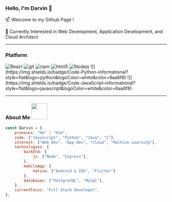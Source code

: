 ### Hello, I'm Darvin 👋

📫 Welcome to my Github Page ! 

💼 Currently Interested in Web Development, Application Development, and Cloud Architect

---

<h3>Platform</h3>
<p>
<img alt="React" src="https://img.shields.io/badge/-React-45b8d8?style=flat-square&logo=react&logoColor=white" />
<img alt="git" src="https://img.shields.io/badge/-Git-F05032?style=flat-square&logo=git&logoColor=white" />
<img alt="npm" src="https://img.shields.io/badge/-NPM-CB3837?style=flat-square&logo=npm&logoColor=white" />
<img alt="html5" src="https://img.shields.io/badge/-HTML5-E34F26?style=flat-square&logo=html5&logoColor=white" />
<img alt="Nodejs" src="https://img.shields.io/badge/-Nodejs-43853d?style=flat-square&logo=Node.js&logoColor=white" />
![](https://img.shields.io/badge/Code-Python-informational?style=flat&logo=python&logoColor=white&color=6aa6f8)
![](https://img.shields.io/badge/Code-JavaScript-informational?style=flat&logo=javascript&logoColor=white&color=6aa6f8)

</p>

---

### About Me <img src="https://media.giphy.com/media/VgCDAzcKvsR6OM0uWg/giphy.gif" width="50">

```javascript
const Darvin = {
    pronouns: "He" | "Him",
    code: ["Javascript", "Python", "Java", "C"],
    interest: ["Web Dev", "App Dev", "Cloud", "Machine Learning"],
    technologies: {
        backEnd: {
            js: ["Node", "Express"],
        },
        mobileApp: {
            native: ["Android & IOS", "Flutter"]
        },
        databases: ["PostgreSQL", "MySql"],
    },
    currentFocus: "Full Stack Developer",
};
```

<!--
**dadarvin/dadarvin** is a ✨ _special_ ✨ repository because its `README.md` (this file) appears on your GitHub profile.

Here are some ideas to get you started:

- 🔭 I’m currently working on ...
- 🌱 I’m currently learning ...
- 👯 I’m looking to collaborate on ...
- 🤔 I’m looking for help with ...
- 💬 Ask me about ...
- 📫 How to reach me: ...
- 😄 Pronouns: ...
- ⚡ Fun fact: ...
-->
